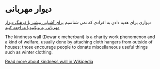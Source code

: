 # دیوار مهربانی
دیواری برای هدیه دادن به افرادی که نمی شناسیم
[برای آشنایی بیشتر با فرهنگ دیوار مهربانی به ویکیپدیا مراجعه کنید](https://fa.wikipedia.org/wiki/%D8%AF%DB%8C%D9%88%D8%A7%D8%B1_%D9%85%D9%87%D8%B1%D8%A8%D8%A7%D9%86%DB%8C)

The kindness wall (Dewar e meherbani) is a charity work phenomenon and a kind of welfare, usually done by attaching cloth hangers from outside of houses; those encourage people to donate miscellaneous useful things such as winter clothing. 

[Read more about kindness wall in Wikipedia](https://en.wikipedia.org/wiki/Wall_of_kindness)